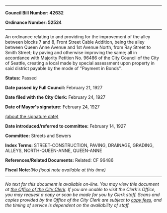 

********

**Council Bill Number: 42632**
   
**Ordinance Number: 52524**
********

 An ordinance relating to and providing for the improvement of the alley between blocks 7 and 8, Front Street Cable Addition, being the alley between Queen Anne Avenue and 1st Avenue North, from Ray Street to Smith Street; by paving and otherwise improving the same; all in accordance with Majority Petition No. 96486 of the City Council of the City of Seattle, creating a local made by special assessment upon property in said district payable by the mode of "Payment in Bonds".

**Status:** Passed
   
**Date passed by Full Council:** February 21, 1927
   
**Date filed with the City Clerk:** February 24, 1927
   
**Date of Mayor's signature:** February 24, 1927
   
[(about the signature date)](/~public/approvaldate.htm)
   
   
   
**Date introduced/referred to committee:** February 14, 1927
   
**Committee:** Streets and Sewers
   
   
**Index Terms:** STREET-CONSTRUCTION, PAVING, DRAINAGE, GRADING, ALLEYS, NORTH-QUEEN-ANNE, QUEEN-ANNE

**References/Related Documents:** Related: CF 96486

**Fiscal Note:**_(No fiscal note available at this time)_
********

_No text for this document is available on-line. You may view this document at [the Office of the City Clerk](http://www.seattle.gov/leg/clerk/contactUs.htm). If you are unable to visit the Clerk's Office, you may request a copy or scan be made for you by Clerk staff. Scans and copies provided by the Office of the City Clerk are subject to [copy fees](http://clerk.seattle.gov/~public/clerkfees.htm), and the timing of service is dependent on the availability of staff._

